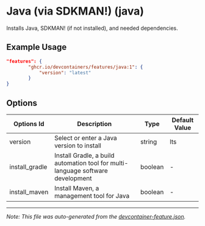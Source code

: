 
# Java (via SDKMAN!) (java)

Installs Java, SDKMAN! (if not installed), and needed dependencies.

## Example Usage

```json
"features": {
        "ghcr.io/devcontainers/features/java:1": {
            "version": "latest"
        }
}
```

## Options

| Options Id | Description | Type | Default Value |
|-----|-----|-----|-----|
| version | Select or enter a Java version to install | string | lts |
| install_gradle | Install Gradle, a build automation tool for multi-language software development | boolean | - |
| install_maven | Install Maven, a management tool for Java | boolean | - |

---

_Note: This file was auto-generated from the [devcontainer-feature.json](./devcontainer-feature.json)._
